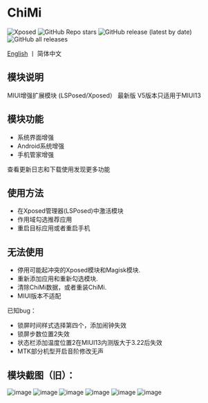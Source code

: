 # ChiMi
![Xposed](https://img.shields.io/badge/-Xposed-green?style=flat&logo=Android&logoColor=white)
![GitHub Repo stars](https://img.shields.io/github/stars/yonghen/chimi-)
![GitHub release (latest by date)](https://img.shields.io/github/v/release/yonghen/chimi-?label=version)
![GitHub all releases](https://img.shields.io/github/downloads/yonghen/chimi-/total)

[English](https://github.com/yonghen/chimi-/blob/master/README_EN.md)  丨 简体中文</b>

## 模块说明 

MIUI增强扩展模块 (LSPosed/Xposed）
最新版 V5版本只适用于MIUI13

## 模块功能
- 系统界面增强
- Android系统增强
- 手机管家增强

查看更新日志和下载使用发现更多功能


## 使用方法
- 在Xposed管理器(LSPosed)中激活模块
- 作用域勾选推荐应用
- 重启目标应用或者重启手机


## 无法使用
- 停用可能起冲突的Xposed模块和Magisk模块.
- 重新添加应用和重新勾选模块.
- 清除ChiMi数据，或者重装ChiMi.
- MIUI版本不适配

已知bug：
- 锁屏时间样式选择第四个，添加闹钟失效
- 锁屏步数位置2失效
- 状态栏添加温度位置2在MIUI13内测版大于3.22后失效
- MTK部分机型开启音阶修改无声

## 模块截图（旧）：
![image](https://github.com/yonghen/chimi-/raw/master/img/1.jpg)
![image](https://github.com/yonghen/chimi-/raw/master/img/2.jpg)
![image](https://github.com/yonghen/chimi-/raw/master/img/3.jpg)
![image](https://github.com/yonghen/chimi-/raw/master/img/4.jpg)
![image](https://github.com/yonghen/chimi-/raw/master/img/5.jpg)
![image](https://github.com/yonghen/chimi-/raw/master/img/6.jpg)
